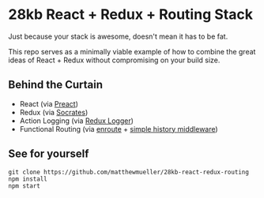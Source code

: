 # 28kb React + Redux + Routing Stack

Just because your stack is awesome, doesn't mean it has to be fat.

This repo serves as a minimally viable example of how to combine the great ideas of React + Redux without compromising on your build size.

## Behind the Curtain

- React (via [Preact](https://github.com/developit/preact))
- Redux (via [Socrates](https://github.com/matthewmueller/socrates))
- Action Logging (via [Redux Logger](https://github.com/fcomb/redux-logger))
- Functional Routing (via [enroute](https://github.com/lapwinglabs/enroute) + [simple history middleware](https://github.com/matthewmueller/redux-routes))

## See for yourself

```
git clone https://github.com/matthewmueller/28kb-react-redux-routing
npm install
npm start
```
